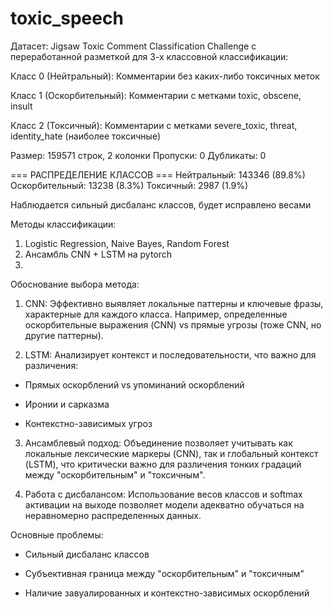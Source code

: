 # toxic_speech

Датасет: Jigsaw Toxic Comment Classification Challenge с переработанной разметкой для 3-х классовной классификации:

Класс 0 (Нейтральный): Комментарии без каких-либо токсичных меток

Класс 1 (Оскорбительный): Комментарии с метками toxic, obscene, insult

Класс 2 (Токсичный): Комментарии с метками severe_toxic, threat, identity_hate (наиболее токсичные)

Размер: 159571 строк, 2 колонки
Пропуски: 0
Дубликаты: 0

=== РАСПРЕДЕЛЕНИЕ КЛАССОВ ===
Нейтральный: 143346 (89.8%)
Оскорбительный: 13238 (8.3%)
Токсичный: 2987 (1.9%)

Наблюдается сильный дисбаланс классов, будет исправлено весами

Методы классификации: 
1) Logistic Regression, Naive Bayes, Random Forest
2) Ансамбль CNN + LSTM на pytorch
3)

Обоснование выбора метода:

1) CNN: Эффективно выявляет локальные паттерны и ключевые фразы, характерные для каждого класса. Например, определенные оскорбительные выражения (CNN) vs прямые угрозы (тоже CNN, но другие паттерны).

2) LSTM: Анализирует контекст и последовательности, что важно для различения:

- Прямых оскорблений vs упоминаний оскорблений

- Иронии и сарказма

- Контекстно-зависимых угроз

3) Ансамблевый подход: Объединение позволяет учитывать как локальные лексические маркеры (CNN), так и глобальный контекст (LSTM), что критически важно для различения тонких градаций между "оскорбительным" и "токсичным".

4) Работа с дисбалансом: Использование весов классов и softmax активации на выходе позволяет модели адекватно обучаться на неравномерно распределенных данных.

Основные проблемы:

- Сильный дисбаланс классов

- Субъективная граница между "оскорбительным" и "токсичным"

- Наличие завуалированных и контекстно-зависимых оскорблений
